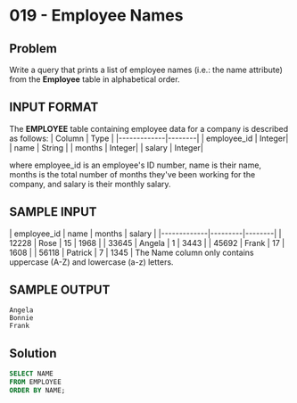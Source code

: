 # 019 - Employee Names
## Problem

Write a query that prints a list of employee names (i.e.: the name attribute) from the **Employee** table in alphabetical order.

## INPUT FORMAT

The **EMPLOYEE** table containing employee data for a company is described as follows:
| Column	    | Type   |
|-------------|--------|
| employee_id	| Integer|
| name	      | String |
| months	    | Integer|
| salary	    | Integer|

where employee_id is an employee's ID number, name is their name, months is the total number of months they've been working for 
the company, and salary is their monthly salary.

## SAMPLE INPUT 

| employee_id | name    | months | salary |
|-------------|---------|--------|
|    12228    | Rose    | 15     | 1968   |
|    33645  	| Angela  | 1      | 3443   |
|    45692	  | Frank   | 17     | 1608   |
|    56118    | Patrick | 7      | 1345   |
The Name column only contains uppercase (A-Z) and lowercase (a-z) letters.

## SAMPLE OUTPUT 
```
Angela
Bonnie
Frank
```

## Solution
```sql
SELECT NAME
FROM EMPLOYEE
ORDER BY NAME;
```
